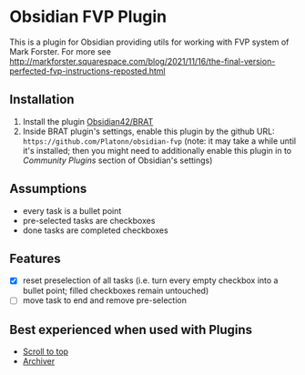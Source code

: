 # Obsidian FVP Plugin

This is a plugin for Obsidian providing utils for working with FVP system of Mark Forster. For more see http://markforster.squarespace.com/blog/2021/11/16/the-final-version-perfected-fvp-instructions-reposted.html

## Installation

1. Install the plugin [Obsidian42/BRAT](https://github.com/TfTHacker/obsidian42-brat)
2. Inside BRAT plugin's settings, enable this plugin by the github URL: `https://github.com/Platonn/obsidian-fvp` (note: it may take a while until it's installed; then you might need to additionally enable this plugin in to _Community Plugins_ section of Obsidian's settings)

## Assumptions

-   every task is a bullet point
-   pre-selected tasks are checkboxes
-   done tasks are completed checkboxes

## Features

-   [x] reset preselection of all tasks (i.e. turn every empty checkbox into a bullet point; filled checkboxes remain untouched)
-   [ ] move task to end and remove pre-selection

## Best experienced when used with Plugins

-   [Scroll to top](https://github.com/cloudhao1999/obsidian-scroll-to-top-plugin)
-   [Archiver](https://github.com/ivan-lednev/obsidian-task-archiver)
